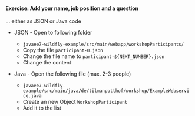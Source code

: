 #### Exercise: Add your name, job position and a question

... either as JSON or Java code

* JSON - Open to following folder
   * `javaee7-wildfly-example/src/main/webapp/workshopParticipants/`
   * Copy the file `participant-0.json`
   * Change the file name to `participant-${NEXT_NUMBER}.json`
   * Change the content

* Java - Open the following file (max. 2-3 people)
   * `javaee7-wildfly-example/src/main/java/de/tilmanpotthof/workshop/ExampleWebservice.java`
   * Create an new Object `WorkshopParticipant`
   * Add it to the list
